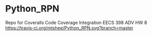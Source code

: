 # Python_RPN
Repo for Coveralls Code Coverage Integration EECS 398 ADV HW 8
https://travis-ci.org/mtshee/Python_RPN.svg?branch=master

